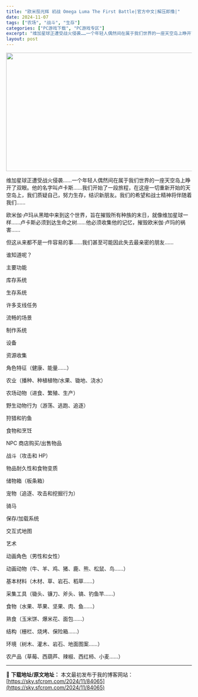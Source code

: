 ```yaml
---
title: "欧米茄光辉 初战 Omega Luma The First Battle|官方中文|解压即撸|"
date: 2024-11-07
tags: ["农场", "战斗", "生存"]
categories: ["PC游戏下载", "PC游戏专区"]
excerpt: "维加星球正遭受战火侵袭……一个年轻人偶然间在属于我们世界的一座天空岛上睁开了双眼。他的名字叫卢卡斯……我们开始了一段旅程，在这座一切重新开始的天空岛上，我们质疑自己，努力生存，结识新朋友。我们的希望和战士精神将伴随着我们…… 欧米伽·卢玛从黑暗中来到这个世界，旨在摧毁所有种族的末日，就像维加星球一样&hellip;"
layout: post
---
```


<img class="aligncenter size-full wp-image-84061" src="https://sky.sfcrom.com/wp-content/uploads/2024/11/2024110710324273.webp" alt="" width="570" height="321" />

维加星球正遭受战火侵袭……一个年轻人偶然间在属于我们世界的一座天空岛上睁开了双眼。他的名字叫卢卡斯……我们开始了一段旅程，在这座一切重新开始的天空岛上，我们质疑自己，努力生存，结识新朋友。我们的希望和战士精神将伴随着我们……

欧米伽·卢玛从黑暗中来到这个世界，旨在摧毁所有种族的末日，就像维加星球一样……卢卡斯必须到达生命之树……他必须收集他的记忆，摧毁欧米伽·卢玛的祸害……

但这从来都不是一件容易的事……我们甚至可能因此失去最亲密的朋友……

谁知道呢？

主要功能

库存系统

生存系统

许多支线任务

流畅的场景

制作系统

设备

资源收集

角色特征（健康、能量……）

农业（播种、种植植物/水果、锄地、浇水）

农场动物（进食、繁殖、生产）

野生动物行为（游荡、逃跑、追逐）

狩猎和钓鱼

食物和烹饪

NPC 商店购买/出售物品

战斗（攻击和 HP）

物品耐久性和食物变质

储物箱（板条箱）

宠物（追逐、攻击和挖掘行为）

骑马

保存/加载系统

交互式地图

艺术

动画角色（男性和女性）

动画动物（牛、羊、鸡、猪、鹿、熊、松鼠、鸟……）

基本材料（木材、草、岩石、稻草……）

采集工具（锄头、镰刀、斧头、镐、钓鱼竿……）

食物（水果、苹果、坚果、肉、鱼……）

熟食（玉米饼、爆米花、面包……）

结构（栅栏、烧烤、保险箱……）

环境（树木、灌木、岩石、地面图案……）

农产品（草莓、西葫芦、辣椒、西红柿、小麦……）

---
📖 **下载地址/原文地址：** 本文最初发布于我的博客网站：[https://sky.sfcrom.com/2024/11/84065](https://sky.sfcrom.com/2024/11/84065)
